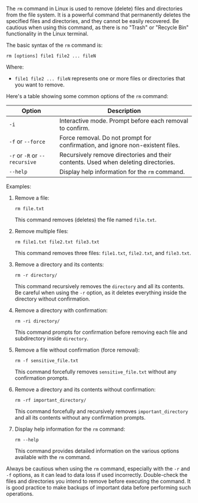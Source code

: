 The `rm` command in Linux is used to remove (delete) files and directories from the file system. It is a powerful command that permanently deletes the specified files and directories, and they cannot be easily recovered. Be cautious when using this command, as there is no "Trash" or "Recycle Bin" functionality in the Linux terminal.

The basic syntax of the `rm` command is:

```
rm [options] file1 file2 ... fileN
```

Where:
- `file1 file2 ... fileN` represents one or more files or directories that you want to remove.

Here's a table showing some common options of the `rm` command:

| Option        | Description                                                                                   |
|---------------|-----------------------------------------------------------------------------------------------|
| `-i`          | Interactive mode. Prompt before each removal to confirm.                                      |
| `-f` or `--force` | Force removal. Do not prompt for confirmation, and ignore non-existent files.               |
| `-r` or `-R` or `--recursive` | Recursively remove directories and their contents. Used when deleting directories. |
| `--help`      | Display help information for the `rm` command.                                                |

Examples:

1. Remove a file:
   ```
   rm file.txt
   ```
   This command removes (deletes) the file named `file.txt`.

2. Remove multiple files:
   ```
   rm file1.txt file2.txt file3.txt
   ```
   This command removes three files: `file1.txt`, `file2.txt`, and `file3.txt`.

3. Remove a directory and its contents:
   ```
   rm -r directory/
   ```
   This command recursively removes the `directory` and all its contents. Be careful when using the `-r` option, as it deletes everything inside the directory without confirmation.

4. Remove a directory with confirmation:
   ```
   rm -ri directory/
   ```
   This command prompts for confirmation before removing each file and subdirectory inside `directory`.

5. Remove a file without confirmation (force removal):
   ```
   rm -f sensitive_file.txt
   ```
   This command forcefully removes `sensitive_file.txt` without any confirmation prompts.

6. Remove a directory and its contents without confirmation:
   ```
   rm -rf important_directory/
   ```
   This command forcefully and recursively removes `important_directory` and all its contents without any confirmation prompts.

7. Display help information for the `rm` command:
   ```
   rm --help
   ```
   This command provides detailed information on the various options available with the `rm` command.

Always be cautious when using the `rm` command, especially with the `-r` and `-f` options, as it can lead to data loss if used incorrectly. Double-check the files and directories you intend to remove before executing the command. It is good practice to make backups of important data before performing such operations.
